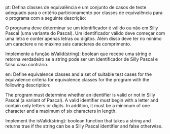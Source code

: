 pt: Defina classes de equivalência e um conjunto de casos de teste adequado para o critério particionamento por classes de equivalência para o programa com a seguinte descrição:

O programa deve determinar se um identificador é válido ou não em Silly Pascal (uma variante do Pascal). Um identificador válido deve começar com uma letra e conter apenas letras ou dígitos. Além disso deve ter no mínimo um caractere e no máximo seis caracteres de comprimento.

Implemente a função isValid(string): boolean que recebe uma string e retorna verdadeiro se a string pode ser um identificador de Silly Pascal e falso caso contrário. 



en: Define equivalence classes and a set of suitable test cases for the equivalence criteria for equivalence classes for the program with the following description:

The program must determine whether an identifier is valid or not in Silly Pascal (a variant of Pascal). A valid identifier must begin with a letter and contain only letters or digits. In addition, it must be a minimum of one character and a maximum of six characters in length.

Implement the isValid(string): boolean function that takes a string and returns true if the string can be a Silly Pascal identifier and false otherwise. 